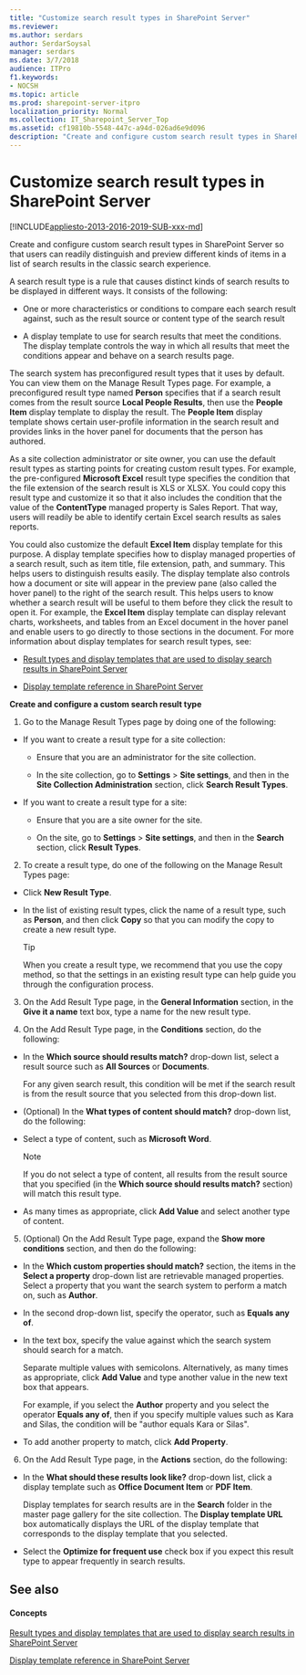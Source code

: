 ```yaml
---
title: "Customize search result types in SharePoint Server"
ms.reviewer: 
ms.author: serdars
author: SerdarSoysal
manager: serdars
ms.date: 3/7/2018
audience: ITPro
f1.keywords:
- NOCSH
ms.topic: article
ms.prod: sharepoint-server-itpro
localization_priority: Normal
ms.collection: IT_Sharepoint_Server_Top
ms.assetid: cf19810b-5548-447c-a94d-026ad6e9d096
description: "Create and configure custom search result types in SharePoint Server so that users can readily distinguish and preview different kinds of items in a list of search results."
---
```


# Customize search result types in SharePoint Server

[!INCLUDE[appliesto-2013-2016-2019-SUB-xxx-md](../includes/appliesto-2013-2016-2019-SUB-xxx-md.md)]

Create and configure custom search result types in SharePoint Server so that users can readily distinguish and preview different kinds of items in a list of search results in the classic search experience.
  
A search result type is a rule that causes distinct kinds of search results to be displayed in different ways. It consists of the following: 
  
- One or more characteristics or conditions to compare each search result against, such as the result source or content type of the search result
    
- A display template to use for search results that meet the conditions. The display template controls the way in which all results that meet the conditions appear and behave on a search results page. 
    
The search system has preconfigured result types that it uses by default. You can view them on the Manage Result Types page. For example, a preconfigured result type named **Person** specifies that if a search result comes from the result source **Local People Results**, then use the **People Item** display template to display the result. The **People Item** display template shows certain user-profile information in the search result and provides links in the hover panel for documents that the person has authored. 
  
As a site collection administrator or site owner, you can use the default result types as starting points for creating custom result types. For example, the pre-configured **Microsoft Excel** result type specifies the condition that the file extension of the search result is XLS or XLSX. You could copy this result type and customize it so that it also includes the condition that the value of the **ContentType** managed property is Sales Report. That way, users will readily be able to identify certain Excel search results as sales reports.
  
You could also customize the default **Excel Item** display template for this purpose. A display template specifies how to display managed properties of a search result, such as item title, file extension, path, and summary. This helps users to distinguish results easily. The display template also controls how a document or site will appear in the preview pane (also called the hover panel) to the right of the search result. This helps users to know whether a search result will be useful to them before they click the result to open it. For example, the **Excel Item** display template can display relevant charts, worksheets, and tables from an Excel document in the hover panel and enable users to go directly to those sections in the document. For more information about display templates for search result types, see: 
  
- [Result types and display templates that are used to display search results in SharePoint Server](../technical-reference/result-types-and-display-templates-that-are-used-to-display-search-results.md)
    
- [Display template reference in SharePoint Server](../technical-reference/display-template-reference-in-sharepoint-server.md)
    

    
 **Create and configure a custom search result type**
  
1. Go to the Manage Result Types page by doing one of the following:
    
  - If you want to create a result type for a site collection:
    
    - Ensure that you are an administrator for the site collection. 
    
    - In the site collection, go to **Settings** > **Site settings**, and then in the **Site Collection Administration** section, click **Search Result Types**.
    
  - If you want to create a result type for a site:
    
    - Ensure that you are a site owner for the site. 
    
    - On the site, go to **Settings** > **Site settings**, and then in the **Search** section, click **Result Types**.
    
2. To create a result type, do one of the following on the Manage Result Types page:
    
  - Click **New Result Type**.
    
  - In the list of existing result types, click the name of a result type, such as **Person**, and then click **Copy** so that you can modify the copy to create a new result type. 
    
    > [!TIP]
    > When you create a result type, we recommend that you use the copy method, so that the settings in an existing result type can help guide you through the configuration process. 
  
3. On the Add Result Type page, in the **General Information** section, in the **Give it a name** text box, type a name for the new result type. 
    
4. On the Add Result Type page, in the **Conditions** section, do the following: 
    
  - In the **Which source should results match?** drop-down list, select a result source such as **All Sources** or **Documents**.
    
    For any given search result, this condition will be met if the search result is from the result source that you selected from this drop-down list.
    
  - (Optional) In the **What types of content should match?** drop-down list, do the following: 
    
  - Select a type of content, such as **Microsoft Word**.
    
    > [!NOTE]
    > If you do not select a type of content, all results from the result source that you specified (in the **Which source should results match?** section) will match this result type. 
  
  - As many times as appropriate, click **Add Value** and select another type of content. 
    
5. (Optional) On the Add Result Type page, expand the **Show more conditions** section, and then do the following: 
    
  - In the **Which custom properties should match?** section, the items in the **Select a property** drop-down list are retrievable managed properties. Select a property that you want the search system to perform a match on, such as **Author**.
    
  - In the second drop-down list, specify the operator, such as **Equals any of**.
    
  - In the text box, specify the value against which the search system should search for a match.
    
    Separate multiple values with semicolons. Alternatively, as many times as appropriate, click **Add Value** and type another value in the new text box that appears. 
    
    For example, if you select the **Author** property and you select the operator **Equals any of**, then if you specify multiple values such as Kara and Silas, the condition will be "author equals Kara or Silas".
    
  - To add another property to match, click **Add Property**.
    
6. On the Add Result Type page, in the **Actions** section, do the following: 
    
  - In the **What should these results look like?** drop-down list, click a display template such as **Office Document Item** or **PDF Item**.
    
    Display templates for search results are in the **Search** folder in the master page gallery for the site collection. The **Display template URL** box automatically displays the URL of the display template that corresponds to the display template that you selected. 
    
  - Select the **Optimize for frequent use** check box if you expect this result type to appear frequently in search results. 
    
## See also

#### Concepts

[Result types and display templates that are used to display search results in SharePoint Server](../technical-reference/result-types-and-display-templates-that-are-used-to-display-search-results.md)
  
[Display template reference in SharePoint Server](../technical-reference/display-template-reference-in-sharepoint-server.md)

